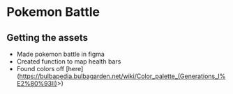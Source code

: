 # Pokemon Battle

## Getting the assets

- Made pokemon battle in figma
- Created function to map health bars
- Found colors off [here](<https://bulbapedia.bulbagarden.net/wiki/Color_palette_(Generations_I%E2%80%93II)>>)
